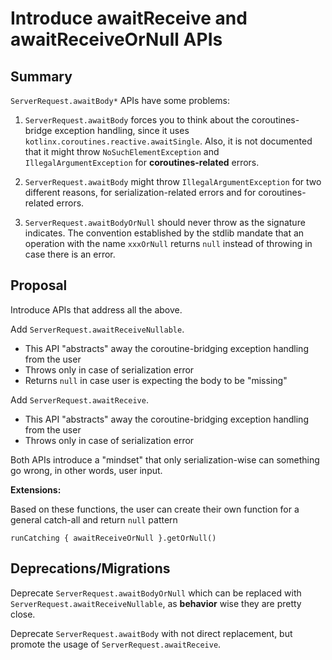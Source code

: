 # Introduce awaitReceive and awaitReceiveOrNull APIs

## Summary

`ServerRequest.awaitBody*` APIs have some problems:

1. `ServerRequest.awaitBody` forces you to think about the coroutines-bridge exception handling, since it uses
   `kotlinx.coroutines.reactive.awaitSingle`. Also, it is not documented that it might throw `NoSuchElementException`
   and `IllegalArgumentException` for **coroutines-related** errors.

2. `ServerRequest.awaitBody` might throw `IllegalArgumentException` for two different reasons, for serialization-related
   errors and for coroutines-related errors.

3. `ServerRequest.awaitBodyOrNull` should never throw as the signature indicates. The convention established by the
   stdlib mandate that an operation with the name `xxxOrNull` returns `null` instead of throwing in case there is an
   error.

## Proposal

Introduce APIs that address all the above.

Add `ServerRequest.awaitReceiveNullable`.

- This API "abstracts" away the coroutine-bridging exception handling from the user
- Throws only in case of serialization error
- Returns `null` in case user is expecting the body to be "missing"

Add `ServerRequest.awaitReceive`.

- This API "abstracts" away the coroutine-bridging exception handling from the user
- Throws only in case of serialization error

Both APIs introduce a "mindset" that only serialization-wise can something go wrong, in other words, user input.

**Extensions:**

Based on these functions, the user can create their own function for a general catch-all and return `null` pattern

```
runCatching { awaitReceiveOrNull }.getOrNull()
```

## Deprecations/Migrations

Deprecate `ServerRequest.awaitBodyOrNull` which can be replaced with `ServerRequest.awaitReceiveNullable`, as
**behavior** wise they are pretty close.

Deprecate `ServerRequest.awaitBody` with not direct replacement, but promote the usage of `ServerRequest.awaitReceive`.